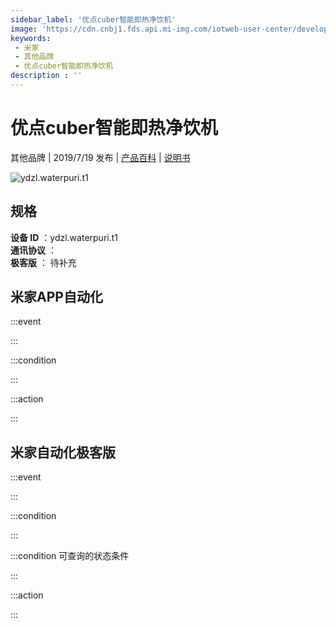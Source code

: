 ```yaml
---
sidebar_label: '优点cuber智能即热净饮机'
image: 'https://cdn.cnbj1.fds.api.mi-img.com/iotweb-user-center/developer_1679070104254AkRw5m6x.png?GalaxyAccessKeyId=AKVGLQWBOVIRQ3XLEW&Expires=9223372036854775807&Signature=ZeDVFV+iWlHN0M0/xUxmEOS8rbg='
keywords: 
 - 米家
 - 其他品牌
 - 优点cuber智能即热净饮机
description : ''
---
```

# 优点cuber智能即热净饮机

其他品牌 | 2019/7/19 发布 | [产品百科](https://home.mi.com/webapp/content/baike/product/index.html?model=ydzl.waterpuri.t1/) | [说明书](https://home.mi.com/views/introduction.html?model=ydzl.waterpuri.t1&region=cn)

![ydzl.waterpuri.t1](https://cdn.cnbj1.fds.api.mi-img.com/iotweb-user-center/developer_1679070104254AkRw5m6x.png?GalaxyAccessKeyId=AKVGLQWBOVIRQ3XLEW&Expires=9223372036854775807&Signature=ZeDVFV+iWlHN0M0/xUxmEOS8rbg=)

## 规格  
> 
**设备 ID** ：ydzl.waterpuri.t1  
**通讯协议** ：  
**极客版**  ： 待补充 


## 米家APP自动化  

:::event  

:::

:::condition  

:::

:::action   

:::

## 米家自动化极客版  

:::event  

:::

:::condition  

:::

:::condition 可查询的状态条件  

:::

:::action  

:::

        
